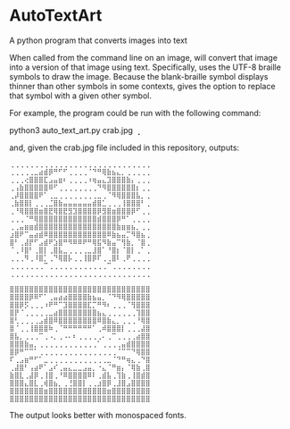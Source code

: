 # AutoTextArt
A python program that converts images into text

When called from the command line on an image, will convert that image into a version of that image using text.
Specifically, uses the UTF-8 braille symbols to draw the image. Because the blank-braille symbol displays thinner
than other symbols in some contexts, gives the option to replace that symbol with a given other symbol.

For example, the program could be run with the following command:

python3 auto_text_art.py crab.jpg ⢀

and, given the crab.jpg file included in this repository, outputs:

```
⢀⢀⢀⢀⢀⢀⢀⢀⢀⢀⢀⢀⢀⢀⢀⢀⢀⢀⢀⢀⢀⢀⢀⢀⢀⢀⢀⢀⢀
⢀⢀⢀⢀⢀⣀⣴⣾⡿⠛⠋⠋⢀⢀⢀⢀⠈⠙⠛⢿⣷⣦⣄⡀⢀⢀⢀⢀⢀
⢀⢀⢀⢔⣿⣿⣿⣏⣠⣤⣶⠆⢀⢀⢀⢀⠰⢶⣤⣄⣹⣿⣿⣿⣷⡄⢀⢀⢀
⢀⢠⣷⣿⣿⣿⣿⣿⠿⠋⢀⢀⢀⢀⢀⢀⢀⢀⠙⠻⣿⣿⣿⣿⣿⣿⡆⢀⢀
⢀⡼⣿⣿⣿⣿⠟⠁⢀⣀⢀⢀⢀⢀⢀⢀⢀⢀⣀⢀⠈⠻⢿⣿⣿⣿⣧⡀⢀
⢀⣷⣿⣿⡇⢀⢀⢀⣈⣿⣷⣤⣤⣤⣤⣤⣤⣾⣿⣁⢀⢀⢀⢸⣿⣿⣿⠃⢀
⢀⠘⢿⣿⣿⣿⣶⣿⣟⢿⣿⣟⣻⣹⣿⣿⣿⣿⡿⣻⣿⣶⣿⣿⣿⡿⠋⢀⢀
⢀⢀⢀⠈⠛⢿⣿⣿⣿⣿⣿⣿⣿⣿⣿⣿⣿⣿⣾⣿⣿⣿⡿⠛⠁⢀⢀⢀⢀
⢀⢀⣤⣶⣶⣾⣿⣿⣿⣿⣿⣿⣿⣿⣿⣿⣿⣿⣿⣿⣿⣿⣷⣶⣶⣦⡀⢀⢀
⣰⣿⠟⠉⣤⣴⣾⠿⣿⣿⣿⣿⣿⣿⣿⣿⣿⣿⣿⣿⠿⣷⣦⣤⡉⠻⣿⣦⢀
⣿⠃⢀⣼⡟⠋⣠⣾⠟⣱⣿⠛⠻⠿⠿⠟⠛⢿⣯⠻⣷⣤⠉⢻⣷⡀⠈⣿⢀
⠈⢀⠸⣿⠃⢀⣿⡇⢀⣿⣧⣀⢀⢀⢀⢀⣀⣸⣿⠁⠘⣿⡆⠈⣿⡇⢀⠁⢀
⢀⢀⢀⠻⢀⠸⣿⡁⢀⠙⢿⣿⡧⢀⢀⢸⣿⡿⠏⢀⢀⣿⠇⢀⠟⢀⢀⢀⢀
⢀⢀⢀⢀⢀⢀⢀⠉⢀⢀⢀⢀⢀⢀⢀⢀⢀⢀⢀⢀⠉⢀⢀⢀⢀⢀⢀⢀⢀
⢀⢀⢀⢀⢀⢀⢀⢀⢀⢀⢀⢀⢀⢀⢀⢀⢀⢀⢀⢀⢀⢀⢀⢀⢀⢀⢀⢀⢀

⣿⣿⣿⣿⣿⣿⣿⣿⣿⣿⣿⣿⣿⣿⣿⣿⣿⣿⣿⣿⣿⣿⣿⣿⣿⣿⣿⣿⣿
⣿⣿⣿⣿⡿⠿⠋⠁⢀⣤⣴⣴⣿⣿⣿⣿⣷⣦⣤⡀⠈⠙⠻⢿⣿⣿⣿⣿⣿
⣿⣿⡿⡫⢀⢀⢀⠰⠟⠛⠉⣹⣿⣿⣿⣿⣏⡉⠛⠻⠆⢀⢀⢀⠈⢻⣿⣿⣿
⣿⡟⠈⢀⢀⢀⢀⢀⣀⣴⣿⣿⣿⣿⣿⣿⣿⣿⣦⣄⢀⢀⢀⢀⢀⢀⢹⣿⣿
⣿⢃⢀⢀⢀⢀⣠⣾⣿⠿⣿⣿⣿⣿⣿⣿⣿⣿⠿⣿⣷⣄⡀⢀⢀⢀⠘⢿⣿
⣿⠈⢀⢀⢸⣿⣿⣿⠷⢀⠈⠛⠛⠛⠛⠛⠛⠁⢀⠾⣿⣿⣿⡇⢀⢀⢀⣼⣿
⣿⣧⡀⢀⢀⢀⠉⢀⠠⡀⢀⠠⠄⠆⢀⢀⢀⢀⢀⠄⢀⠉⢀⢀⢀⢀⣴⣿⣿
⣿⣿⣿⣷⣤⡀⢀⢀⢀⢀⢀⢀⢀⢀⢀⢀⢀⢀⠁⢀⢀⢀⢀⣤⣾⣿⣿⣿⣿
⣿⡿⠛⠉⠉⠁⢀⢀⢀⢀⢀⢀⢀⢀⢀⢀⢀⢀⢀⢀⢀⢀⠈⠉⠉⠙⢿⣿⣿
⠏⢀⣠⣶⠛⠋⠁⣀⢀⢀⢀⢀⢀⢀⢀⢀⢀⢀⢀⢀⣀⠈⠙⠛⢶⣄⢀⠙⣿
⢀⣼⣿⠃⢠⣴⠟⠁⣠⠎⢀⣤⣄⣀⣀⣠⣤⡀⠐⣄⠈⠛⣶⡄⠈⢿⣷⢀⣿
⣷⣿⣇⢀⣼⡿⢀⢸⣿⢀⠘⠿⣿⣿⣿⣿⠿⠇⢀⣾⣧⢀⢹⣷⢀⢸⣿⣾⣿
⣿⣿⣿⣄⣿⣇⢀⢾⣿⣦⡀⢀⢘⣿⣿⡇⢀⢀⣰⣿⡿⢀⣸⣿⣠⣿⣿⣿⣿
⣿⣿⣿⣿⣿⣿⣿⣶⣿⣿⣿⣿⣿⣿⣿⣿⣿⣿⣿⣿⣶⣿⣿⣿⣿⣿⣿⣿⣿
⣿⣿⣿⣿⣿⣿⣿⣿⣿⣿⣿⣿⣿⣿⣿⣿⣿⣿⣿⣿⣿⣿⣿⣿⣿⣿⣿⣿⣿
```

The output looks better with monospaced fonts.
